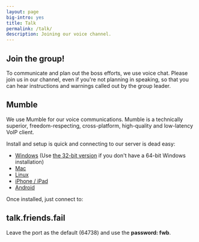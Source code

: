 ```yaml
---
layout: page
big-intro: yes
title: Talk
permalink: /talk/
description: Joining our voice channel.
---
```


Join the group!
---------------

To communicate and plan out the boss efforts, we use voice chat.  Please join us in our channel, even if you're not planning in speaking, so that you can hear instructions and warnings called out by the group leader.

Mumble
------

We use Mumble for our voice communications.  Mumble is a technically superior, freedom-respecting, cross-platform, high-quality and low-latency VoIP client.

Install and setup is quick and connecting to our server is dead easy:

 - [Windows](http://mumble.info/snapshot/mumble-1.3.0~570~gf6aa3cf~snapshot.winx64.msi) (Use [the 32-bit version](http://mumble.info/snapshot/mumble-1.3.0~570~gf6aa3cf~snapshot.msi) if you don't have a 64-bit Windows installation)
 - [Mac](http://mumble.info/snapshot/Mumble-Universal-1.3.0~570~gf6aa3cf~snapshot.dmg)
 - [Linux](https://launchpad.net/~mumble/+archive/snapshot)
 - [iPhone / iPad](http://itunes.apple.com/us/app/mumble/id443472808?ls=1&mt=8)
 - [Android](https://play.google.com/store/apps/details?id=com.morlunk.mumbleclient.free)

Once installed, just connect to:

talk.friends.fail
-----------------

Leave the port as the default (64738) and use the **password: fwb**.
